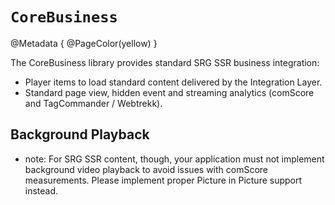 
# ``CoreBusiness``

@Metadata {
    @PageColor(yellow)
}

The CoreBusiness library provides standard SRG SSR business integration:

- Player items to load standard content delivered by the Integration Layer.
- Standard page view, hidden event and streaming analytics (comScore and TagCommander / Webtrekk).


## Background Playback

- note: For SRG SSR content, though, your application must not implement background video playback to avoid issues with comScore measurements. Please implement proper Picture in Picture support instead.
